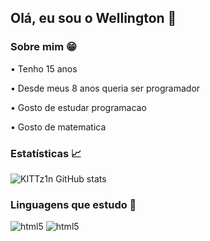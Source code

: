 ## Olá, eu sou o Wellington 👋

### Sobre mim 😁

• Tenho 15 anos</p>
• Desde meus 8 anos queria ser programador </p>
• Gosto de estudar programacao</p>
• Gosto de matematica</p>

### Estatísticas 📈

![KITTz1n GitHub stats](https://github-readme-stats.vercel.app/api?username=KITTz1n&show_icons=true&theme=tokyonight)

### Linguagens que estudo 📖

<div style="display: inline_block">
  <img aling="center" alt="html5" src="https://img.shields.io/badge/PYTHON-0d1318?style=for-the-badge&logo=python&logoColor=3776AB"/> 
  <img aling="center" alt="html5" src="https://img.shields.io/badge/SHARP-0d1318?style=for-the-badge&logo=C&logoColor=AF69CD"/> 
</div>

